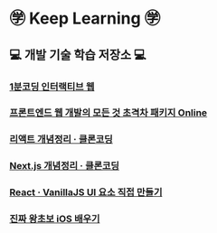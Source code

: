# ㊫ Keep Learning ㊫

## 💻 개발 기술 학습 저장소 💻

### [1분코딩 인터랙티브 웹](1분코딩%20인터랙티브%20웹/README.md)

### [프론트엔드 웹 개발의 모든 것 초격차 패키지 Online](프론트엔드%20웹%20개발의%20모든%20것%20초격차%20패키지%20Online/README.md)

### [리액트 개념정리 · 클론코딩](리액트%20개념정리%20·%20클론코딩/README.md)

### [Next.js 개념정리 · 클론코딩](Next.js%20개념정리%20·%20클론코딩/README.md)

### [React · VanillaJS UI 요소 직접 만들기](React%20·%20VanillaJS%20UI%20요소%20직접%20만들기/README.md)

### [진짜 왕초보 iOS 배우기](진짜%20왕초보%20iOS%20배우기/README.md)
